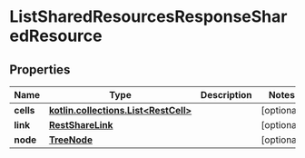
# ListSharedResourcesResponseSharedResource

## Properties
| Name | Type | Description | Notes |
| ------------ | ------------- | ------------- | ------------- |
| **cells** | [**kotlin.collections.List&lt;RestCell&gt;**](RestCell.md) |  |  [optional] |
| **link** | [**RestShareLink**](RestShareLink.md) |  |  [optional] |
| **node** | [**TreeNode**](TreeNode.md) |  |  [optional] |
